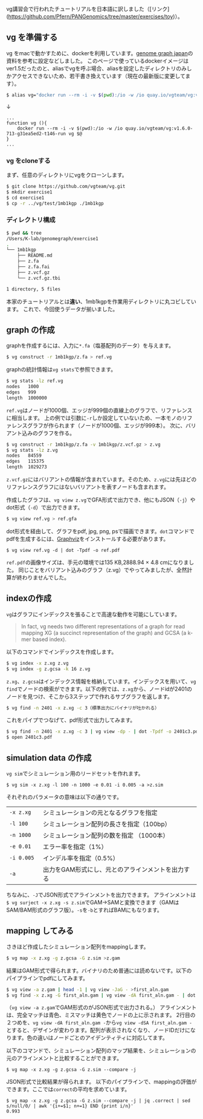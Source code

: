 vg講習会で行われたチュートリアルを日本語に訳しました（[リンク]
(https://github.com/Pfern/PANGenomics/tree/master/exercises/toy)）。
## vg を準備する
vg をmacで動かすために、dockerを利用しています。[genome graph japan](https://github.com/genomegraph/workshop/blob/master/vg_tutorial/vg_tutorial.md)の資料を参考に設定などしました。
このページで使っているdockerイメージはver1.5だったのと、aliasでvgを呼ぶ場合、aliasを設定したディレクトリのみしかアクセスできないため、若干書き換えています（現在の最新版に変更してます）。

```bash
$ alias vg="docker run --rm -i -v $(pwd):/io -w /io quay.io/vgteam/vg:v1.5.0-1674-g8b3f26a8-t108-run vg"
```
↓

```bash:.bashrc
...
function vg (){
	docker run --rm -i -v $(pwd):/io -w /io quay.io/vgteam/vg:v1.6.0-713-g31ea5ed2-t146-run vg $@
}
...
```
### vg をcloneする
まず、任意のディレクトリにvgをクローンします。
```bash
$ git clone https://github.com/vgteam/vg.git
$ mkdir exercise1
$ cd exercise1
$ cp -r ../vg/test/1mb1kgp ./1mb1kgp 
```
### ディレクトリ構成
```bash
$ pwd && tree
/Users/K-lab/genomegraph/exercise1
.
└── 1mb1kgp
    ├── README.md
    ├── z.fa
    ├── z.fa.fai
    ├── z.vcf.gz
    └── z.vcf.gz.tbi

1 directory, 5 files
```
本家のチュートリアルとは<b>違い</b>、1mb1kgpを作業用ディレクトリに丸コピしています。
これで、今回使うデータが揃いました。

## graph の作成
graphを作成するには、入力に`*.fa`（塩基配列のデータ）を与えます。
```bash
$ vg construct -r 1mb1kgp/z.fa > ref.vg
```
graphの統計情報は`vg stats`で参照できます。
```bash
$ vg stats -lz ref.vg 
nodes	1000
edges	999
length	1000000
```
`ref.vg`はノードが1000個、エッジが999個の直線上のグラフで、リファレンスに相当します。
上の例では引数に`-r`しか設定していないため、一本モノのリファレンスグラフが作られます（ノードが1000個、エッジが999本）。
次に、バリアント込みのグラフを作る。
```bash
$ vg construct -r 1mb1kgp/z.fa -v 1mb1kgp/z.vcf.gz > z.vg
$ vg stats -lz z.vg
nodes	84559
edges	115375
length	1029273
```
`z.vcf.gz`にはバリアントの情報が含まれています。そのため、`z.vg`には先ほどのリファレンスグラフにはないバリアントを表すノードも含まれます。

作成したグラフは、`vg view z.vg`でGFA形式で出力でき、他にもJSON（`-j`）やdot形式（`-d`）で出力できます。
```bash
$ vg view ref.vg > ref.gfa
```
dot形式を経由して、グラフをpdf, jpg, png, psで描画できます。`dot`コマンドでpdfを生成するには、[Graphviz](http://www.graphviz.org)をインストールする必要があります。
```
$ vg view ref.vg -d | dot -Tpdf -o ref.pdf
```
`ref.pdf`の画像サイズは、手元の環境では135 KB,2888.94 × 4.8 cmになりました。
同じことをバリアント込みのグラフ（z.vg）でやってみましたが、全然計算が終わりませんでした。


## indexの作成
`vg`はグラフにインデックスを張ることで高速な動作を可能にしています。
> In fact, vg needs two different representations of a graph for read mapping XG (a succinct representation of the graph) and GCSA (a k-mer based index). 

以下のコマンドでインデックスを作成します。
```bash
$ vg index -x z.xg z.vg
$ vg index -g z.gcsa -k 16 z.vg
```
`z.xg`、`z.gcsa`はインデックス情報を格納しています。インデックスを用いて、`vg find`でノードの検索ができます。以下の例では、`z.xg`から、ノードidが2401のノードを見つけ、そこから3ステップで作れるサブグラフを返します。

```bash
$ vg find -n 2401 -x z.xg -c 3（標準出力にバイナリが吐かれる）
```
これをパイプでつなげて、pdf形式で出力してみます。
```bash
$ vg find -n 2401 -x z.xg -c 3 | vg view -dp - | dot -Tpdf -o 2401c3.pdf
$ open 2401c3.pdf
```



## simulation data の作成
`vg sim`でシミュレーション用のリードセットを作れます。
```
$ vg sim -x z.xg -l 100 -n 1000 -e 0.01 -i 0.005 -a >z.sim
```
それぞれのパラメータの意味は以下の通りです。

|||
| ---  | --- |
| `-x z.xg` | シミュレーションの元となるグラフを指定 |
| `-l 100` |シミュレーション配列の長さを指定（100bp）  |
| `-n 1000` | シミュレーション配列の数を指定 （1000本）|
| `-e 0.01` | エラー率を指定（1%） |
| `-i 0.005 ` |インデル率を指定（0.5%）  |
| `-a` |出力をGAM形式にし、元とのアラインメントを出力する  |

ちなみに、`-J`でJSON形式でアラインメントを出力できます。
アラインメントは`$ vg surject -x z.xg -s z.sim`でGAM→SAMと変換できます（GAMはSAM/BAM形式のグラフ版）。`-s`を`-b`とすればBAMにもなります。

## mapping してみる

さきほど作成したシミュレーション配列をmappingします。
```bash
$ vg map -x z.xg -g z.gcsa -G z.sim >z.gam
```
結果はGAM形式で得られます。バイナリのため普通には読めないです。以下のパイプラインでpdfにしてみます。
```bash
$ vg view -a z.gam | head -1 | vg view -JaG - >first_aln.gam
$ vg find -x z.xg -G first_aln.gam | vg view -dA first_aln.gam - | dot -Tpdf -o first_aln.pdf
```
（`vg view -a z.gam`でGAM形式のがJSON形式で出力される。）
アラインメントは、完全マッチは青色、ミスマッチは黄色でノードの上に示されます。
2行目の２つめを、`vg view -dA first_aln.gam -`から`vg view -dSA first_aln.gam -`とすると、デザインが変わります。配列が表示されなくなり、ノードIDだけになります。色の違いはノードごとのアイデンティティに対応してます。

以下のコマンドで、シミュレーション配列のマップ結果を、シミュレーションの元のアラインメントと比較することができます。
```
$ vg map -x z.xg -g z.gcsa -G z.sim --compare -j
```
JSON形式で比較結果が得られます。
以下のパイプラインで、mappingの評価ができます。ここでは`correct`の平均を求めています。
```
$ vg map -x z.xg -g z.gcsa -G z.sim --compare -j | jq .correct | sed s/null/0/ | awk '{i+=$1; n+=1} END {print i/n}'
0.993
```


